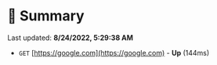 # 📖 Summary
Last updated: **8/24/2022, 5:29:38 AM**

- `GET` [https://google.com](https://google.com) - **Up** (144ms)
